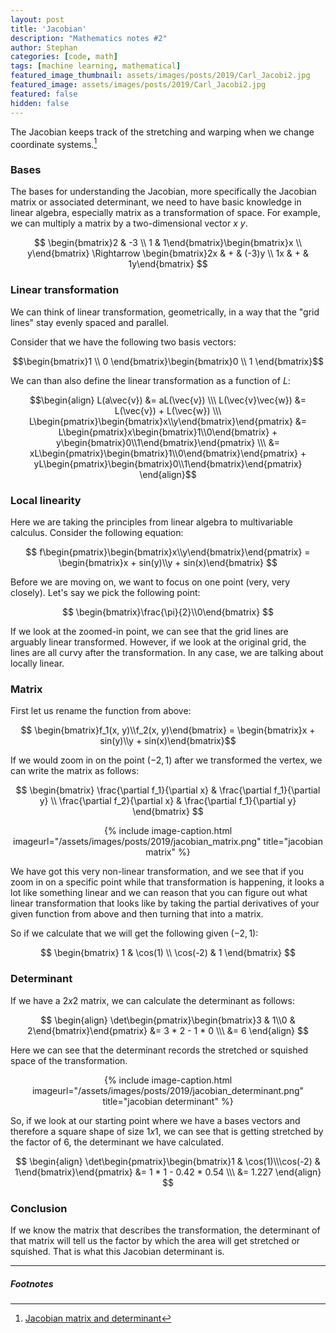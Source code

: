 ```yaml
---
layout: post
title: 'Jacobian'
description: "Mathematics notes #2"
author: Stephan
categories: [code, math]
tags: [machine learning, mathematical]
featured_image_thumbnail: assets/images/posts/2019/Carl_Jacobi2.jpg
featured_image: assets/images/posts/2019/Carl_Jacobi2.jpg
featured: false
hidden: false
---
```



The Jacobian keeps track of the stretching and warping when we change coordinate systems.[^1]

### Bases

The bases for understanding the Jacobian, more specifically the Jacobian matrix or associated determinant, we need to have basic knowledge in linear algebra, especially matrix as a transformation of space. For example, we can multiply a matrix by a two-dimensional vector $x$ $y$.

$$ \begin{bmatrix}2 & -3 \\ 1 & 1\end{bmatrix}\begin{bmatrix}x \\ y\end{bmatrix} \Rightarrow \begin{bmatrix}2x & + & (-3)y \\ 1x & + &  1y\end{bmatrix} $$


### Linear transformation

We can think of linear transformation, geometrically, in a way that the "grid lines" stay evenly spaced and parallel.

Consider that we have the following two basis vectors:

$$\begin{bmatrix}1 \\ 0 \end{bmatrix}\begin{bmatrix}0 \\ 1 \end{bmatrix}$$

We can than also define the linear transformation as a function of $L$:

$$\begin{align}
L(a\vec{v}) &= aL(\vec{v})
\\\
L(\vec{v}\vec{w}) &= L(\vec{v}) + L(\vec{w})
\\\
L\begin{pmatrix}\begin{bmatrix}x\\y\end{bmatrix}\end{pmatrix} &= L\begin{pmatrix}x\begin{bmatrix}1\\0\end{bmatrix} + y\begin{bmatrix}0\\1\end{bmatrix}\end{pmatrix}
\\\
&= xL\begin{pmatrix}\begin{bmatrix}1\\0\end{bmatrix}\end{pmatrix} + yL\begin{pmatrix}\begin{bmatrix}0\\1\end{bmatrix}\end{pmatrix}
\end{align}$$


### Local linearity

Here we are taking the principles from linear algebra to multivariable calculus. Consider the following equation:

$$ f\begin{pmatrix}\begin{bmatrix}x\\y\end{bmatrix}\end{pmatrix} = \begin{bmatrix}x + sin(y)\\y + sin(x)\end{bmatrix}
$$

Before we are moving on, we want to focus on one point (very, very closely). Let's say we pick the following point:

$$ \begin{bmatrix}\frac{\pi}{2}\\0\end{bmatrix} $$

If we look at the zoomed-in point, we can see that the grid lines are arguably linear transformed. However, if we look at the original grid, the lines are all curvy after the transformation. In any case, we are talking about locally linear.  

### Matrix

First let us rename the function from above:

$$ \begin{bmatrix}f_1(x, y)\\f_2(x, y)\end{bmatrix} = \begin{bmatrix}x + sin(y)\\y + sin(x)\end{bmatrix}$$

If we would zoom in on the point $(-2, 1)$ after we transformed the vertex, we can write the matrix as follows:

$$
\begin{bmatrix}
    \frac{\partial f_1}{\partial x} & \frac{\partial f_1}{\partial y} \\
    \frac{\partial f_2}{\partial x} & \frac{\partial f_1}{\partial y}
\end{bmatrix}
$$

<div style="text-align:center">
{% include image-caption.html imageurl="/assets/images/posts/2019/jacobian_matrix.png" title="jacobian matrix" %}
</div>


We have got this very non-linear transformation, and we see that if you zoom in on a specific point while that transformation is happening, it looks a lot like something linear and we can reason that you can figure out what linear transformation that looks like by taking the partial derivatives of your given function from above and then turning that into a matrix. 

So if we calculate that we will get the following given $(-2, 1)$:

$$
\begin{bmatrix}
    1 & \cos(1) \\
    \cos(-2) & 1
\end{bmatrix}
$$


### Determinant

If we have a $2x2$ matrix, we can calculate the determinant as follows:

$$
\begin{align}
    \det\begin{pmatrix}\begin{bmatrix}3 & 1\\0 & 2\end{bmatrix}\end{pmatrix} &= 3 * 2 - 1 * 0
    \\\
    &= 6
\end{align}
$$

Here we can see that the determinant records the stretched or squished space of the transformation.

<div style="text-align:center">
{% include image-caption.html imageurl="/assets/images/posts/2019/jacobian_determinant.png" title="jacobian determinant" %}
</div>


So, if we look at our starting point where we have a bases vectors and therefore a square shape of size $1x1$, we can see that is getting stretched by the factor of 6, the determinant we have calculated.

$$
\begin{align}
    \det\begin{pmatrix}\begin{bmatrix}1 & \cos(1)\\\cos(-2) & 1\end{bmatrix}\end{pmatrix} &= 1 * 1 - 0.42 * 0.54
    \\\
    &= 1.227
\end{align}
$$

### Conclusion

If we know the matrix that describes the transformation, the determinant of that matrix will tell us the factor by which the area will get stretched or squished. That is what this Jacobian determinant is.

---

##### Footnotes

[^1]: [Jacobian matrix and determinant](https://en.wikipedia.org/wiki/Jacobian_matrix_and_determinant)
